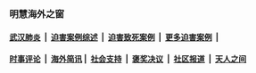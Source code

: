 
### 明慧海外之窗

####  [武汉肺炎](indexes/365.md?t=05310001) &nbsp;|&nbsp;  [迫害案例综述](indexes/328.md?t=05310001) &nbsp;|&nbsp; [迫害致死案例](indexes/277.md?t=05310001)  &nbsp;|&nbsp; [更多迫害案例](indexes/81.md?t=05310001)  &nbsp;|&nbsp; 
####  [时事评论](indexes/19.md?t=05310001) &nbsp;|&nbsp; [海外简讯](indexes/245.md?t=05310001)&nbsp;|&nbsp;  [社会支持](indexes/140.md?t=05310001) &nbsp;|&nbsp; [褒奖决议](indexes/282.md?t=05310001) &nbsp;|&nbsp; [社区报道](indexes/91.md?t=05310001)  &nbsp;|&nbsp; [天人之间](indexes/78.md?t=05310001) 


